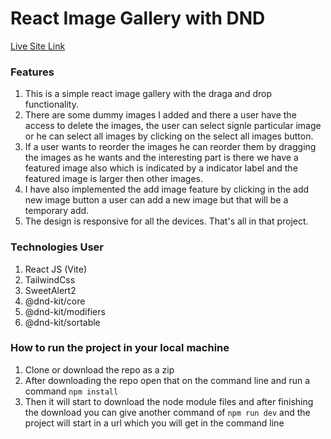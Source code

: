 # React Image Gallery with DND

[Live Site Link](https://image-gallery-dnd-by-mezan.netlify.app)

### Features

1. This is a simple react image gallery with the draga and drop functionality.
2. There are some dummy images I added and there a user have the access to delete the images, the user can select signle particular image or he can select all images by clicking on the select all images button.
3. If a user wants to reorder the images he can reorder them by dragging the images as he wants and the interesting part is there we have a featured image also which is indicated by a indicator label and the featured image is larger then other images.
4. I have also implemented the add image feature by clicking in the add new image button a user can add a new image but that will be a temporary add.
5. The design is responsive for all the devices. That's all in that project.

### Technologies User

1. React JS (Vite)
2. TailwindCss
3. SweetAlert2
4. @dnd-kit/core
5. @dnd-kit/modifiers
6. @dnd-kit/sortable

### How to run the project in your local machine

1. Clone or download the repo as a zip
2. After downloading the repo open that on the command line and run a command `npm install`
3. Then it will start to download the node module files and after finishing the download you can give another command of `npm run dev` and the project will start in a url which you will get in the command line
